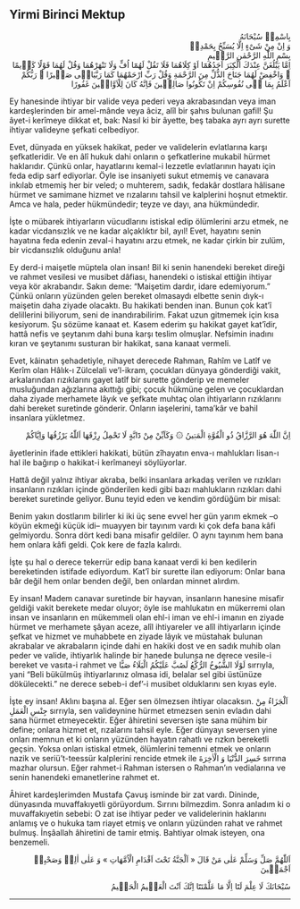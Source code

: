 ## Yirmi Birinci Mektup
<p class="arabic" dir="rtl">بِاسْمِهٖ سُبْحَانَهُ<br/> وَ اِنْ مِنْ شَىْءٍ اِلَّا يُسَبِّحُ بِحَمْدِهٖ<br/>بِسْمِ اللّٰهِ الرَّحْمٰنِ الرَّحٖيمِ<br/>اِمَّا يَبْلُغَنَّ عِنْدَكَ الْكِبَرَ اَحَدُهُمَٓا اَوْ كِلَاهُمَا فَلَا تَقُلْ لَهُمَٓا اُفٍّ وَلَا تَنْهَرْهُمَا وَقُلْ لَهُمَا قَوْلًا كَرٖيمًا ۞ وَاخْفِضْ لَهُمَا جَنَاحَ الذُّلِّ مِنَ الرَّحْمَةِ وَقُلْ رَبِّ ارْحَمْهُمَا كَمَا رَبَّيَانٖى صَغٖيرًا ۞ رَبُّكُمْ اَعْلَمُ بِمَا فٖى نُفُوسِكُمْ اِنْ تَكُونُوا صَالِحٖينَ فَاِنَّهُ كَانَ لِلْاَوَّابٖينَ غَفُورًا</p>

Ey hanesinde ihtiyar bir valide veya pederi veya akrabasından veya iman kardeşlerinden bir amel-mânde veya âciz, alîl bir şahıs bulunan gafil! Şu âyet-i kerîmeye dikkat et, bak: Nasıl ki bir âyette, beş tabaka ayrı ayrı surette ihtiyar valideyne şefkati celbediyor.

Evet, dünyada en yüksek hakikat, peder ve validelerin evlatlarına karşı şefkatleridir. Ve en âlî hukuk dahi onların o şefkatlerine mukabil hürmet haklarıdır. Çünkü onlar, hayatlarını kemal-i lezzetle evlatlarının hayatı için feda edip sarf ediyorlar. Öyle ise insaniyeti sukut etmemiş ve canavara inkılab etmemiş her bir veled; o muhterem, sadık, fedakâr dostlara hâlisane hürmet ve samimane hizmet ve rızalarını tahsil ve kalplerini hoşnut etmektir. Amca ve hala, peder hükmündedir; teyze ve dayı, ana hükmündedir.

İşte o mübarek ihtiyarların vücudlarını istiskal edip ölümlerini arzu etmek, ne kadar vicdansızlık ve ne kadar alçaklıktır bil, ayıl! Evet, hayatını senin hayatına feda edenin zeval-i hayatını arzu etmek, ne kadar çirkin bir zulüm, bir vicdansızlık olduğunu anla!

Ey derd-i maişetle müptela olan insan! Bil ki senin hanendeki bereket direği ve rahmet vesilesi ve musibet dâfiası, hanendeki o istiskal ettiğin ihtiyar veya kör akrabandır. Sakın deme: “Maişetim dardır, idare edemiyorum.” Çünkü onların yüzünden gelen bereket olmasaydı elbette senin dıyk-ı maişetin daha ziyade olacaktı. Bu hakikati benden inan. Bunun çok kat’î delillerini biliyorum, seni de inandırabilirim. Fakat uzun gitmemek için kısa kesiyorum. Şu sözüme kanaat et. Kasem ederim şu hakikat gayet kat’îdir, hattâ nefis ve şeytanım dahi buna karşı teslim olmuşlar. Nefsimin inadını kıran ve şeytanımı susturan bir hakikat, sana kanaat vermeli.

Evet, kâinatın şehadetiyle, nihayet derecede Rahman, Rahîm ve Latîf ve Kerîm olan Hâlık-ı Zülcelali ve’l-ikram, çocukları dünyaya gönderdiği vakit, arkalarından rızıklarını gayet latîf bir surette gönderip ve memeler musluğundan ağızlarına akıttığı gibi; çocuk hükmüne gelen ve çocuklardan daha ziyade merhamete lâyık ve şefkate muhtaç olan ihtiyarların rızıklarını dahi bereket suretinde gönderir. Onların iaşelerini, tama’kâr ve bahil insanlara yükletmez.

<p class="arabic" dir="rtl">اِنَّ اللّٰهَ هُوَ الرَّزَّاقُ ذُو الْقُوَّةِ الْمَتٖينُ ۞ وَكَاَيِّنْ مِنْ دَٓابَّةٍ لَا تَحْمِلُ رِزْقَهَا اَللّٰهُ يَرْزُقُهَا وَاِيَّاكُمْ</p>

âyetlerinin ifade ettikleri hakikati, bütün zîhayatın enva-ı mahlukları lisan-ı hal ile bağırıp o hakikat-i kerîmaneyi söylüyorlar.

Hattâ değil yalnız ihtiyar akraba, belki insanlara arkadaş verilen ve rızıkları insanların rızıkları içinde gönderilen kedi gibi bazı mahlukların rızıkları dahi bereket suretinde geliyor. Bunu teyid eden ve kendim gördüğüm bir misal:

Benim yakın dostlarım bilirler ki iki üç sene evvel her gün yarım ekmek –o köyün ekmeği küçük idi– muayyen bir tayınım vardı ki çok defa bana kâfi gelmiyordu. Sonra dört kedi bana misafir geldiler. O aynı tayınım hem bana hem onlara kâfi geldi. Çok kere de fazla kalırdı.

İşte şu hal o derece tekerrür edip bana kanaat verdi ki ben kedilerin bereketinden istifade ediyordum. Kat’î bir surette ilan ediyorum: Onlar bana bâr değil hem onlar benden değil, ben onlardan minnet alırdım.

Ey insan! Madem canavar suretinde bir hayvan, insanların hanesine misafir geldiği vakit berekete medar oluyor; öyle ise mahlukatın en mükerremi olan insan ve insanların en mükemmeli olan ehl-i iman ve ehl-i imanın en ziyade hürmet ve merhamete şâyan aceze, alîl ihtiyareler ve alîl ihtiyarların içinde şefkat ve hizmet ve muhabbete en ziyade lâyık ve müstahak bulunan akrabalar ve akrabaların içinde dahi en hakiki dost ve en sadık muhib olan peder ve valide, ihtiyarlık halinde bir hanede bulunsa ne derece vesile-i bereket ve vasıta-i rahmet ve <span class="arabic" dir="rtl">لَوْلَا الشُّيُوخُ الرُّكَّعُ لَصُبَّ عَلَيْكُمُ الْبَلَاءُ صَبًّا</span> sırrıyla, yani “Beli bükülmüş ihtiyarlarınız olmasa idi, belalar sel gibi üstünüze dökülecekti.” ne derece sebeb-i def’-i musibet olduklarını sen kıyas eyle.

İşte ey insan! Aklını başına al. Eğer sen ölmezsen ihtiyar olacaksın. <span class="arabic" dir="rtl">اَلْجَزَاءُ مِنْ جِنْسِ الْعَمَلِ</span> sırrıyla, sen valideynine hürmet etmezsen senin evladın dahi sana hürmet etmeyecektir. Eğer âhiretini seversen işte sana mühim bir define; onlara hizmet et, rızalarını tahsil eyle. Eğer dünyayı seversen yine onları memnun et ki onların yüzünden hayatın rahatlı ve rızkın bereketli geçsin. Yoksa onları istiskal etmek, ölümlerini temenni etmek ve onların nazik ve seriü’t-teessür kalplerini rencide etmek ile <span class="arabic" dir="rtl">خَسِرَ الدُّنْيَا وَ الْاٰخِرَةَ</span> sırrına mazhar olursun. Eğer rahmet-i Rahman istersen o Rahman’ın vedialarına ve senin hanendeki emanetlerine rahmet et.

Âhiret kardeşlerimden Mustafa Çavuş isminde bir zat vardı. Dininde, dünyasında muvaffakıyetli görüyordum. Sırrını bilmezdim. Sonra anladım ki o muvaffakıyetin sebebi: O zat ise ihtiyar peder ve validelerinin haklarını anlamış ve o hukuka tam riayet etmiş ve onların yüzünden rahat ve rahmet bulmuş. İnşâallah âhiretini de tamir etmiş. Bahtiyar olmak isteyen, ona benzemeli.

<p class="arabic" dir="rtl">اَللّٰهُمَّ صَلِّ وَسَلِّمْ عَلٰى مَنْ قَالَ « اَلْجَنَّةُ تَحْتَ اَقْدَامِ الْاُمَّهَاتِ »  وَ عَلٰى اٰلِهٖ وَصَحْبِهٖ اَجْمَعٖينَ</p>

<p class="arabic" dir="rtl">سُبْحَانَكَ لَا عِلْمَ لَنَٓا اِلَّا مَا عَلَّمْتَنَٓا اِنَّكَ اَنْتَ الْعَلٖيمُ الْحَكٖيمُ</p>

***

